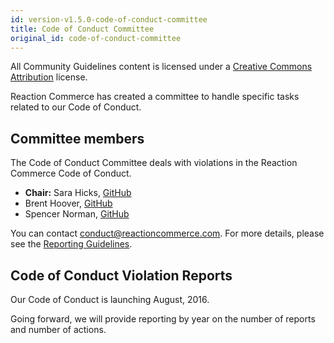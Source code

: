 ```yaml
---
id: version-v1.5.0-code-of-conduct-committee
title: Code of Conduct Committee
original_id: code-of-conduct-committee
---
```

    
All Community Guidelines content is licensed under a [Creative Commons Attribution](https://creativecommons.org/licenses/by/3.0/) license.

Reaction Commerce has created a committee to handle specific tasks related to our Code of Conduct.

## Committee members

The Code of Conduct Committee deals with violations in the Reaction Commerce Code of Conduct.

-   **Chair:** Sara Hicks, [GitHub](https://github.com/saralouhicks)
-   Brent Hoover, [GitHub](https://github.com/zenweasel)
-   Spencer Norman, [GitHub](https://github.com/spencern)

You can contact <conduct@reactioncommerce.com>. For more details, please see the [Reporting Guidelines](reporting-guide.md).

## Code of Conduct Violation Reports

Our Code of Conduct is launching August, 2016.

Going forward, we will provide reporting by year on the number of reports and number of actions.
